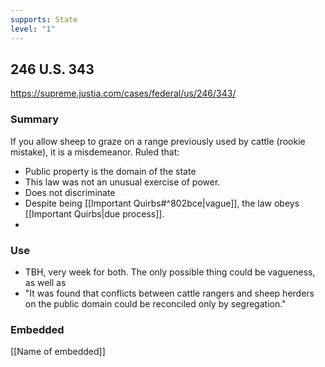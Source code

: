 ```yaml
---
supports: State
level: "1"
---
```

## 246 U.S. 343

https://supreme.justia.com/cases/federal/us/246/343/

### Summary

If you allow sheep to graze on a range previously used by cattle (rookie mistake), it is a misdemeanor. 
Ruled that:
* Public property is the domain of the state
* This law was not an unusual exercise of power.
* Does not discriminate
* Despite being [[Important Quirbs#^802bce|vague]], the law obeys [[Important Quirbs|due process]].
* 

### Use

* TBH, very week for both. The only possible thing could be vagueness, as well as 
* "It was found that conflicts between cattle rangers and sheep herders on the public domain could be reconciled only by segregation."

### Embedded

[[Name of embedded]]
